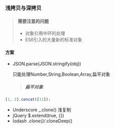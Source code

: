 ### 浅拷贝与深拷贝
> #### 需要注意的问题
> * 对象引用中环的处理
> * ES6引入的大量新的标准对象

#### 方案
* JSON.parse(JSON.stringify(obj))
  
  只能处理Number,String,Boolean,Array,扁平对象
  > ##### 扁平对象

```javascript
[1, 2].concat([11]);
```
* Underscore _.clone() 浅复制
* jQuery $.extend(true, {})
* lodash _.clone()/_.cloneDeep()